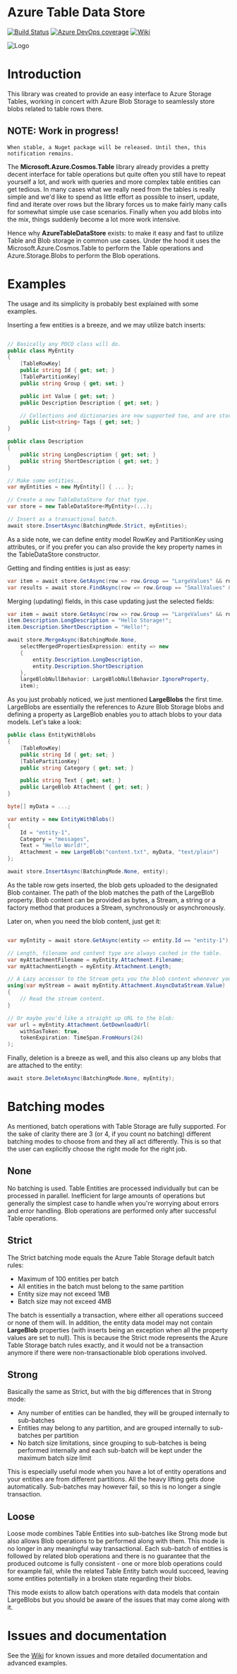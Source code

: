 # Azure Table Data Store

[![Build Status](https://dev.azure.com/jusasi/AzureTableDataStore/_apis/build/status/Jusas.AzureTableDataStore?branchName=master)](https://dev.azure.com/jusasi/AzureTableDataStore/_build/latest?definitionId=2&branchName=master) [![Azure DevOps coverage](https://img.shields.io/azure-devops/coverage/jusasi/AzureTableDataStore/2/master)](https://dev.azure.com/jusasi/AzureTableDataStore/_build/latest?definitionId=2&branchName=master) [![Wiki](https://img.shields.io/badge/docs-in%20wiki-green.svg?style=flat)](https://github.com/Jusas/AzureTableDataStore/wiki) 

![Logo](graphics/logo.png)

# Introduction

This library was created to provide an easy interface to Azure Storage Tables, working in concert with Azure Blob Storage to seamlessly store blobs related to table rows there.

## NOTE: Work in progress!
    When stable, a Nuget package will be released. Until then, this notification remains.

The **Microsoft.Azure.Cosmos.Table** library already provides a pretty decent interface for table operations but quite often you still have to repeat yourself a lot, and work with queries and more complex table entities can get tedious. In many cases what we really need from the tables is really simple and we'd like to spend as little effort as possible to insert, update, find and iterate over rows but the library forces us to make fairly many calls for somewhat simple use case scenarios. Finally when you add blobs into the mix, things suddenly become a lot more work intensive.

Hence why **AzureTableDataStore** exists: to make it easy and fast to utilize Table and Blob storage in common use cases. Under the hood it uses the Microsoft.Azure.Cosmos.Table to perform the Table operations and Azure.Storage.Blobs to perform the Blob operations.

# Examples

The usage and its simplicity is probably best explained with some examples.

Inserting a few entities is a breeze, and we may utilize batch inserts:

```CS

// Basically any POCO class will do.
public class MyEntity
{
    [TableRowKey]
    public string Id { get; set; }
    [TablePartitionKey]
    public string Group { get; set; }

    public int Value { get; set; }
    public Description Description { get; set; }

    // Collections and dictionaries are now supported too, and are stored as JSON strings.
    public List<string> Tags { get; set; }
}

public class Description 
{
    public string LongDescription { get; set; }
    public string ShortDescription { get; set; }
}

// Make some entities...
var myEntities = new MyEntity[] { ... };

// Create a new TableDataStore for that type.
var store = new TableDataStore<MyEntity>(...);

// Insert as a transactional batch.
await store.InsertAsync(BatchingMode.Strict, myEntities);

```

As a side note, we can define entity model RowKey and PartitionKey using attributes, or if you prefer
you can also provide the key property names in the TableDataStore constructor.

Getting and finding entities is just as easy:

```CS
var item = await store.GetAsync(row => row.Group == "LargeValues" && row.Id == "A1");
var results = await store.FindAsync(row => row.Group == "SmallValues" && row.Value < 100);
```

Merging (updating) fields, in this case updating just the selected fields:

```CS
var item = await store.GetAsync(row => row.Group == "LargeValues" && row.Id == "A1");
item.Description.LongDescription = "Hello Storage!";
item.Description.ShortDescription = "Hello!";

await store.MergeAsync(BatchingMode.None, 
    selectMergedPropertiesExpression: entity => new 
    { 
        entity.Description.LongDescription,
        entity.Description.ShortDescription
    },
    largeBlobNullBehavior: LargeBlobNullBehavior.IgnoreProperty, 
    item);
```

As you just probably noticed, we just mentioned **LargeBlobs** the first time.
LargeBlobs are essentially the references to Azure Blob Storage blobs and defining a property as LargeBlob enables you to attach blobs to your data models. Let's take a look:

```CS
public class EntityWithBlobs
{
    [TableRowKey]
    public string Id { get; set; }
    [TablePartitionKey]
    public string Category { get; set; }

    public string Text { get; set; }
    public LargeBlob Attachment { get; set; }
}

byte[] myData = ...;

var entity = new EntityWithBlobs()
{
    Id = "entity-1",
    Category = "messages",
    Text = "Hello World!",
    Attachment = new LargeBlob("content.txt", myData, "text/plain")
};

await store.InsertAsync(BatchingMode.None, entity);
```

As the table row gets inserted, the blob gets uploaded to the designated Blob container. The path of the blob matches the path of the LargeBlob property. Blob content can be provided as bytes, a Stream, a string or a factory method that produces a Stream, synchronously or asynchronously.

Later on, when you need the blob content, just get it:

```CS

var myEntity = await store.GetAsync(entity => entity.Id == "entity-1");

// Length, filename and content type are always cached in the table.
var myAttachmentFilename = myEntity.Attachment.Filename;
var myAttachmentLength = myEntity.Attachment.Length;

// A Lazy accessor to the Stream gets you the blob content whenever you need it.
using(var myStream = await myEntity.Attachment.AsyncDataStream.Value)
{
    // Read the stream content.
}

// Or maybe you'd like a straight up URL to the blob:
var url = myEntity.Attachment.GetDownloadUrl(
    withSasToken: true, 
    tokenExpiration: TimeSpan.FromHours(24)
);

```

Finally, deletion is a breeze as well, and this also cleans up any blobs that are attached to the entity:

```CS
await store.DeleteAsync(BatchingMode.None, myEntity);
```

# Batching modes

As mentioned, batch operations with Table Storage are fully supported. For the sake of clarity there are 3 (or 4, if you count no batching) different batching modes to choose from and they all act differently. This is so that the user can explicitly choose the right mode for the right job.

## None

No batching is used. Table Entities are processed individually but can be processed in parallel. Inefficient for large amounts of operations but generally the simplest case to handle when you're worrying about errors and error handling. Blob operations are performed only after successful Table operations.

## Strict

The Strict batching mode equals the Azure Table Storage default batch rules:
- Maximum of 100 entities per batch
- All entities in the batch must belong to the same partition
- Entity size may not exceed 1MB
- Batch size may not exceed 4MB

The batch is essentially a transaction, where either all operations succeed or none of them will.
In addition, the entity data model may not contain **LargeBlob** properties (with inserts being an exception when all the property values are set to null). This is because the Strict mode represents the Azure Table Storage batch rules exactly, and it would not be a transaction anymore if there were non-transactionable blob operations involved.

## Strong

Basically the same as Strict, but with the big differences that in Strong mode:
- Any number of entities can be handled, they will be grouped internally to sub-batches
- Entities may belong to any partition, and are grouped internally to sub-batches per partition
- No batch size limitations, since grouping to sub-batches is being performed internally and each sub-batch will be kept under the maximum batch size limit

This is especially useful mode when you have a lot of entity operations and your entities are from different partitions. All the heavy lifting gets done automatically. Sub-batches may however fail, so this is no longer a single transaction.

## Loose

Loose mode combines Table Entities into sub-batches like Strong mode but also allows Blob operations to be performed along with them. This mode is no longer in any meaningful way transactional. Each sub-batch of entities is followed by related blob operations and there is no guarantee that the produced outcome is fully consistent - one or more blob operations could for example fail, while the related Table Entity batch would succeed, leaving some entities potentially in a broken state regarding their blobs.

This mode exists to allow batch operations with data models that contain LargeBlobs but you should be aware of the issues that may come along with it.

# Issues and documentation

See the [Wiki](https://github.com/Jusas/AzureTableDataStore/wiki) for known issues and more detailed documentation and advanced examples.
